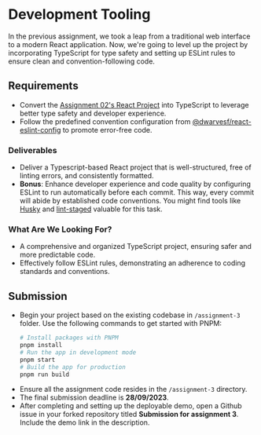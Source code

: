 # Development Tooling

In the previous assignment, we took a leap from a traditional web interface to a modern React application. Now, we're going to level up the project by incorporating TypeScript for type safety and setting up ESLint rules to ensure clean and convention-following code.

## Requirements

- Convert the [Assignment 02's React Project](../assignment-2/) into TypeScript to leverage better type safety and developer experience.
- Follow the predefined convention configuration from [@dwarvesf/react-eslint-config](https://github.com/dwarvesf/react-toolkit/tree/master/packages/eslint-config) to promote error-free code.

### Deliverables

- Deliver a Typescript-based React project that is well-structured, free of linting errors, and consistently formatted.
- **Bonus**: Enhance developer experience and code quality by configuring ESLint to run automatically before each commit. This way, every commit will abide by established code conventions. You might find tools like [Husky](https://typicode.github.io/husky/) and [lint-staged](https://github.com/okonet/lint-staged) valuable for this task.

### What Are We Looking For?

- A comprehensive and organized TypeScript project, ensuring safer and more predictable code.
- Effectively follow ESLint rules, demonstrating an adherence to coding standards and conventions.

## Submission

- Begin your project based on the existing codebase in `/assignment-3` folder. Use the following commands to get started with PNPM:
  ```bash
  # Install packages with PNPM
  pnpm install
  # Run the app in development mode
  pnpm start
  # Build the app for production
  pnpm run build
  ```
- Ensure all the assignment code resides in the `/assignment-3` directory.
- The final submission deadline is **28/09/2023**.
- After completing and setting up the deployable demo, open a Github issue in your forked repository titled **Submission for assignment 3**. Include the demo link in the description.

